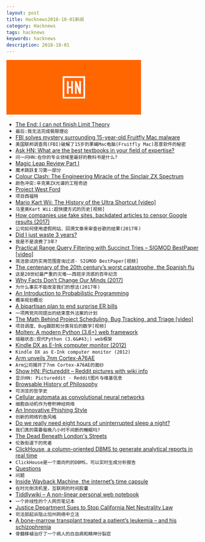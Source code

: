 ```yaml
---
layout: post
title: Hacknews2018-10-01新闻
category: Hacknews
tags: hacknews
keywords: hacknews
description: 2018-10-01
---
```


![haccknews-banner](/assets/image/hacknews-banner.jpg)

- [The End: I can not finish Limit Theory](https://www.kickstarter.com/projects/joshparnell/limit-theory-an-infinite-procedural-space-game/posts/2270873)
- `最后:我无法完成极限理论`
- [FBI solves mystery surrounding 15-year-old Fruitfly Mac malware](https://www.zdnet.com/article/fbi-solves-mystery-surrounding-15-year-old-fruitfly-mac-malware/)
- `美国联邦调查局(FBI)破解了15岁的果蝇Mac电脑(Fruitfly Mac)恶意软件的秘密`
- [Ask HN: What are the best textbooks in your field of expertise?](item?id=18104814)
- `问一问HN:在你的专业领域里最好的教科书是什么?`
- [Magic Leap Review Part I](https://www.kguttag.com/2018/09/26/magic-leap-review-part-1-the-terrible-view-through-diffraction-gratings/)
- `魔术跳跃复习第一部分`
- [Colour Clash: The Engineering Miracle of the Sinclair ZX Spectrum](https://paleotronic.com/2018/09/29/loading-ready-run-sinclair-edition-the-zx-spectrum/)
- `颜色冲突:辛克莱ZX光谱的工程奇迹`
- [Project West Ford](https://en.wikipedia.org/wiki/Project_West_Ford)
- `项目西福特`
- [Mario Kart Wii: The History of the Ultra Shortcut [video]](https://www.youtube.com/watch?v=mmJ_LT8bUj0)
- `马里奥Kart Wii:超快捷方式的历史[视频]`
- [How companies use fake sites, backdated articles to censor Google results (2017)](https://www.lumendatabase.org/blog_entries/800)
- `公司如何使用虚假网站、回溯文章来审查谷歌的结果(2017年)`
- [Did I just waste 3 years?](https://infinitroid.com/blog/posts/did_i_just_waste_3_years)
- `我是不是浪费了3年?`
- [Practical Range Query Filtering with Succinct Tries – SIGMOD BestPaper [video]](https://www.youtube.com/watch?v=OD29hZww-DM)
- `简洁尝试的实用范围查询过滤- SIGMOD BestPaper[视频]`
- [The centenary of the 20th century’s worst catastrophe, the Spanish flu](https://www.economist.com/science-and-technology/2018/09/29/the-centenary-of-the-20th-centurys-worst-catastrophe)
- `这是20世纪最严重的灾难——西班牙流感的百年纪念`
- [Why Facts Don’t Change Our Minds (2017)](https://www.newyorker.com/magazine/2017/02/27/why-facts-dont-change-our-minds)
- `为什么事实不能改变我们的想法(2017年)`
- [An Introduction to Probabilistic Programming](https://arxiv.org/abs/1809.10756)
- `概率规划概论`
- [A bipartisan plan to end surprise ER bills](https://www.vox.com/policy-and-politics/2018/9/21/17887692/voxcare-surprise-er-bills-senate)
- `一项两党共同提出的结束意外法案的计划`
- [The Math Behind Project Scheduling, Bug Tracking, and Triage [video]](https://www.usenix.org/conference/srecon18europe/presentation/pennarun)
- `项目调度、Bug跟踪和分类背后的数学[视频]`
- [Molten: A modern Python (3.6&#43;) web framework](https://moltenframework.com/v0.5.2/index.html)
- `熔融状态:现代Python (3.6&#43;) web框架`
- [Kindle DX as E-Ink computer monitor (2012)](https://tinyapps.org/docs/e-ink-monitor.html)
- `Kindle DX as E-Ink computer monitor (2012)`
- [Arm unveils 7nm Cortex-A76AE](https://venturebeat.com/2018/09/26/arm-unveils-7nm-cortex-a76ae-the-worlds-first-autonomous-class-car-processor/)
- `Arm公司揭开了7nm Cortex-A76AE的面纱`
- [Show HN: Pictureddit – Reddit pictures with wiki info](http://pictureddit.com)
- `显示HN: Pictureddit - Reddit图片与维基信息`
- [Browsable History of Philosophy](https://www.denizcemonduygu.com/philo/browse/)
- `可浏览的哲学史`
- [Cellular automata as convolutional neural networks](https://arxiv.org/abs/1809.02942)
- `细胞自动机作为卷积神经网络`
- [An Innovative Phishing Style](https://tehaurum.wordpress.com/2018/09/30/an-innovative-phishing-style/)
- `创新的网络钓鱼风格`
- [Do we really need eight hours of uninterrupted sleep a night?](https://www.weforum.org/agenda/2018/09/monday-s-medical-myth-you-need-eight-hours-of-continuous-sleep-each-night)
- `我们真的需要每晚八小时不间断的睡眠吗?`
- [The Dead Beneath London&#39;s Streets](https://www.smithsonianmag.com/history/dead-beneath-londons-streets-180970385/?no-ist)
- `伦敦街道下的死者`
- [ClickHouse, a column-oriented DBMS to generate analytical reports in real time](https://github.com/yandex/ClickHouse)
- `ClickHouse是一个面向列的DBMS，可以实时生成分析报告`
- [Questions](https://patrickcollison.com/questions)
- `问题`
- [Inside Wayback Machine, the internet’s time capsule](https://thehustle.co/inside-wayback-machine-internet-archive)
- `在时光倒流机里，互联网的时间胶囊`
- [Tiddlywiki – A non-linear personal web notebook](https://tiddlywiki.com/)
- `一个非线性的个人网页笔记本`
- [Justice Department Sues to Stop California Net Neutrality Law](https://www.nytimes.com/2018/09/30/technology/net-neutrality-california.html)
- `司法部起诉阻止加州网络中立法`
- [A bone-marrow transplant treated a patient’s leukemia – and his schizophrenia](https://www.nytimes.com/2018/09/29/opinion/sunday/schizophrenia-psychiatric-disorders-immune-system.html)
- `骨髓移植治疗了一个病人的白血病和精神分裂症`

